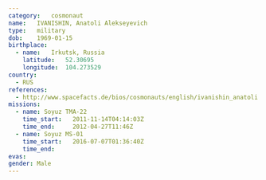 ```yaml
---
category:	cosmonaut
name:	IVANISHIN, Anatoli Alekseyevich
type:	military
dob:	1969-01-15
birthplace:
  - name:	Irkutsk, Russia
    latitude:	52.30695
    longitude:	104.273529
country:
  - RUS
references:
  - http://www.spacefacts.de/bios/cosmonauts/english/ivanishin_anatoli.htm
missions:
  - name: Soyuz TMA-22
    time_start:   2011-11-14T04:14:03Z
    time_end:     2012-04-27T11:46Z
  - name: Soyuz MS-01
    time_start:   2016-07-07T01:36:40Z
    time_end:     
evas:
gender:	Male
---
```

